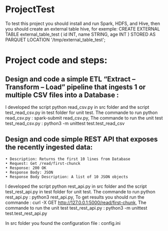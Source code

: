 # ProjectTest

To test this project you should install and run Spark, HDFS, and Hive, then you should create an external table hive, for exemple:
CREATE EXTERNAL TABLE external_table_test
(
  id INT,
  name STRING,
  age INT
)
STORED AS PARQUET
LOCATION '/tmp/external_table_test';

# Project code and steps:
## Design and code a simple ETL “Extract – Transform – Load” pipeline that ingests 1 or multiple CSV files into a Database :
I developed the script python read_csv.py in src folder and the script test_read_csv.py in test folder for unit test. The commande to run python read_csv.py : spark-submit read_csv.py, The commande to run the unit test test_read_csv.py : python3 -m unittest test.test_read_csv

## Design and code simple REST API that exposes the recently ingested data:
    • Description: Returns the first 10 lines from Database
    • Request: Get /read/first-chunck
    • Response: 200 OK
    • Response Body: JSON
    • Response Body Description: A list of 10 JSON objects
I developed the script python rest_api.py in src folder and the script test_rest_api.py in test folder for unit test. The commande to run python rest_api.py : python3 rest_api.py, To get results you should run the commande : curl -X GET http://127.0.0.1:5000/read/first-chunk, The commande to run the unit test test_rest_api.py : python3 -m unittest test.test_rest_api.py

In src folder you found the configuration file : config.ini


